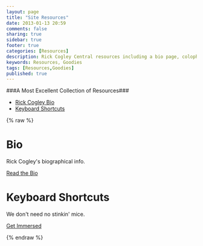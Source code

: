 ```yaml
---
layout: page
title: "Site Resources"
date: 2013-01-13 20:59
comments: false
sharing: true
sidebar: true
footer: true
categories: [Resources]
description: Rick Cogley Central resources including a bio page, colophon and other goodies.
keywords: Resources, Goodies
tags: [Resources,Goodies]
published: true
---  
```

###A Most Excellent Collection of Resources###

* [Rick Cogley Bio]({{site.jrcbiopath}})
* [Keyboard Shortcuts](/resources/rick-cogley-keyboard-shortcuts)

{% raw %}
<div class="hero-unit">
  <h1>Bio</h1>
  <p>Rick Cogley's biographical info.</p>
  <p>
    <a href="/resources/bio/" class="btn btn-primary btn-large">
      Read the Bio
    </a>
  </p>
</div>
<div class="hero-unit">
  <h1>Keyboard Shortcuts</h1>
  <p>We don't need no stinkin' mice.</p>
  <p>
    <a href="/resources/rick-cogley-keyboard-shortcuts" class="btn btn-success btn-large">
      Get Immersed
    </a>
  </p>
</div>
{% endraw %} 




